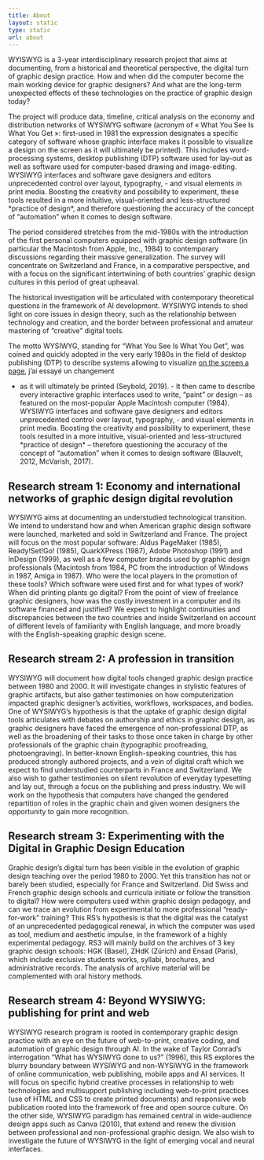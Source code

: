 ```yaml
---
title: About
layout: static
type: static
url: about
---
```

WYISWYG is a 3-year interdisciplinary research project that aims at documenting, from a historical and theoretical perspective, the digital turn of graphic design practice. How and when did the computer become the main working device for graphic designers? And what are the long-term unexpected effects of these technologies on the practice of graphic design today?

The project will produce data, timeline, critical analysis on the economy and distribution networks of WYSIWYG software (acronym of « What You See Is What You Get »: first-used in 1981 the expression designates a specific category of software whose graphic interface makes it possible to visualize a design on the screen as it will ultimately be printed). This includes word-processing systems, desktop publishing (DTP) software used for lay-out as well as software used for computer-based drawing and image-editing. WYSIWYG interfaces and software gave designers and editors unprecedented control over layout, typography, - and visual elements in print media. Boosting the creativity and possibility to experiment, these tools resulted in a more intuitive, visual-oriented and less-structured \*practice of design\*, and therefore questioning the accuracy of the concept of “automation” when it comes to design software.

The period considered stretches from the mid-1980s with the introduction of the first personal computers equipped with graphic design software (in particular the Macintosh from Apple, Inc., 1984) to contemporary discussions regarding their massive generalization. The survey will concentrate on Switzerland and France, in a comparative perspective, and with a focus on the significant intertwining of both countries’ graphic design cultures in this period of great upheaval.

The historical investigation will be articulated with contemporary theoretical questions in the framework of AI development. WYSIWYG intends to shed light on core issues in design theory, such as the relationship between technology and creation, and the border between professional and amateur mastering of “creative” digital tools.









The motto WYSIWYG, standing for “What You See Is What You Get”, was coined and quickly adopted in the very early 1980s in the field of desktop publishing (DTP) to describe systems allowing to visualize [on the screen a page](<>), j’ai essayé un changement

* as it will ultimately be printed (Seybold, 2019). - It then came to describe every interactive graphic interfaces used to write, “paint” or design – as featured on the most-popular Apple Macintosh computer (1984). WYSIWYG interfaces and software gave designers and editors unprecedented control over layout, typography, - and visual elements in print media. Boosting the creativity and possibility to experiment, these tools resulted in a more intuitive, 
  visual-oriented and less-structured \*practice of design\* – therefore questioning the accuracy of the concept of “automation” when it comes to design software (Blauvelt, 2012, McVarish, 2017).

## Research stream 1: Economy and international networks of graphic design digital revolution

WYSIWYG aims at documenting an understudied technological transition. We intend to understand how and when American graphic design software were launched, marketed and sold in Switzerland and France. The project will focus on the most popular software: Aldus PageMaker (1985), Ready!Set!Go! (1985), QuarkXPress (1987), Adobe Photoshop (1991) and InDesign (1999), as well as a few computer brands used by graphic design professionals (Macintosh from 1984, PC from the introduction of Windows in 1987, Amiga in 1987). Who were the local players in the promotion of these tools? Which software were used first and for what types of work? When did printing plants go digital? From the point of view of freelance graphic designers, how was the costly investment in a computer and its software financed and justified? We expect to highlight continuities and discrepancies between the two countries and inside Switzerland on account of different levels of familiarity with English language, and more broadly with the English-speaking graphic design scene.  

## Research stream 2: A profession in transition

WYSIWYG will document how digital tools changed graphic design practice between 1980 and 2000. It will investigate changes in stylistic features of graphic artifacts, but also gather testimonies on how computerization impacted graphic designer’s activities, workflows, workspaces, and bodies. One of WYSIWYG’s hypothesis is that the uptake of graphic design digital tools articulates with debates on authorship and ethics in graphic design, as graphic designers have faced the emergence of non-professional DTP, as well as the broadening of their tasks to those once taken in charge by other professionals of the graphic chain (typographic proofreading, photoengraving). In better-known English-speaking countries, this has produced strongly authored projects, and a vein of digital craft which we expect to find understudied counterparts in France and Switzerland. We also wish to gather testimonies on silent revolution of everyday typesetting and lay out, through a focus on the publishing and press industry. We will work on the hypothesis that computers have changed the gendered repartition of roles in the graphic chain and given women designers the opportunity to gain more recognition. 

## Research stream 3: Experimenting with the Digital in Graphic Design Education

Graphic design’s digital turn has been visible in the evolution of graphic design teaching over the period 1980 to 2000. Yet this transition has not or barely been studied, especially for France and Switzerland. Did Swiss and French graphic design schools and curricula initiate or follow the transition to digital? How were computers used within graphic design pedagogy, and can we trace an evolution from experimental to more professional “ready-for-work” training? This RS’s hypothesis is that the digital was the catalyst of an unprecedented pedagogical renewal, in which the computer was used as tool, medium and aesthetic impulse, in the framework of a highly experimental pedagogy. RS3 will mainly build on the archives of 3 key graphic design schools: HGK (Basel), ZHdK (Zürich) and Ensad (Paris), which include exclusive students works, syllabi, brochures, and administrative records. The analysis of archive material will be complemented with oral history methods. 

## Research stream 4: Beyond WYSIWYG: publishing for print and web

WYSIWYG research program is rooted in contemporary graphic design practice with an eye on the future of web-to-print, creative coding, and automation of graphic design through AI. In the wake of Taylor Conrad’s interrogation “What has WYSIWYG done to us?” (1996), this RS explores the blurry boundary between WYSIWYG and non-WYSIWYG in the framework of online communication, web publishing, mobile apps and AI services. It will focus on specific hybrid creative processes in relationship to web technologies and multisupport publishing including web-to-print practices (use of HTML and CSS to create printed documents) and responsive web publication rooted into the framework of free and open source culture. On the other side, WYSIWYG paradigm has remained central in wide-audience design apps such as Canva (2010), that extend and renew the division between professional and non-professional graphic design. We also wish to investigate the future of WYSIWYG in the light of emerging vocal and neural interfaces.
